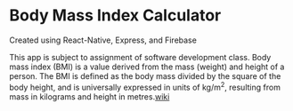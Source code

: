 # Body Mass Index Calculator

Created using React-Native, Express, and Firebase

This app is subject to assignment of software development class.
Body mass index (BMI) is a value derived from the mass (weight) and height of a person.
The BMI is defined as the body mass divided by the square of the body height,
and is universally expressed in units of kg/m<sup>2</sup>,
resulting from mass in kilograms and height in metres.[wiki](https://en.wikipedia.org/wiki/Body_mass_index)
